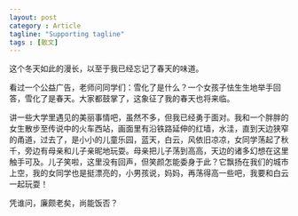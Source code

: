 ```yaml
---
layout: post
category : Article
tagline: "Supporting tagline"
tags : [散文]
---
```


这个冬天如此的漫长，以至于我已经忘记了春天的味道。

看过一个公益广告，老师问同学们：雪化了是什么？一个女孩子怯生生地举手回答，雪化了是春天。大家都鼓掌了，这象征了我的春天也将来临。

讲一些大学里遇见的美丽事情吧，虽然不多，但我已经勇于面对。我和一个胖胖的女生散步至传说中的火车西站，画面里有沿铁路延伸的红墙，水洼，直到天边狭窄的甬道，过去了，是小小的儿童乐园，蓝天，白云，风依旧凉凉，女同学荡起了秋千，旁边有母亲和儿子亲昵地玩耍。母亲把儿子荡到高高，天边的诸多幻想在这里触手可及。儿子笑啦，这里没有回声，但笑颜怎能委身于此？它飘扬在我们的城市上空，我的女同学也是挺漂亮的，小男孩说，妈妈，再荡得高一些吧，我要和白云一起玩耍！

凭谁问，廉颇老矣，尚能饭否？